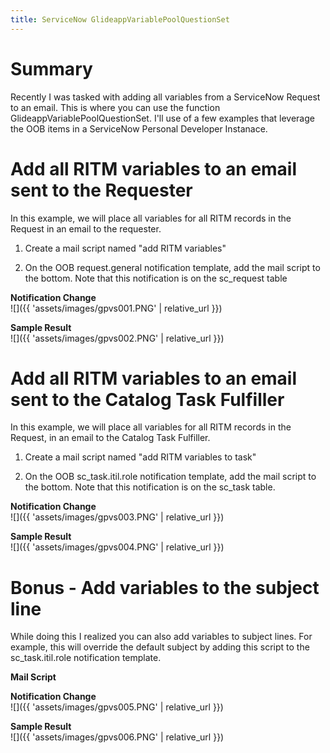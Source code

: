 ```yaml
---
title: ServiceNow GlideappVariablePoolQuestionSet
---
```


# Summary
Recently I was tasked with adding all variables from a ServiceNow Request to an email. This is where you can use the function GlideappVariablePoolQuestionSet.  I'll use of a few examples that leverage the OOB items in a ServiceNow Personal Developer Instanace.

# Add all RITM variables to an email sent to the Requester
In this example, we will place all variables for all RITM records in the Request in an email to the requester. 
1. Create a mail script named "add RITM variables"
<script src="https://gist.github.com/mtcoffee/9bac5b0bf1ab8b6a6ed829f929c3be9b.js"></script>
2.  On the OOB request.general notification template, add the mail script to the bottom. Note that this notification is on the sc_request table


**Notification Change**     
![]({{ 'assets/images/gpvs001.PNG' | relative_url }})     

**Sample Result**   
![]({{ 'assets/images/gpvs002.PNG' | relative_url }})

# Add all RITM variables to an email sent to the Catalog Task Fulfiller
In this example, we will place all variables for all RITM records in the Request, in an email to the Catalog Task Fulfiller. 
1. Create a mail script named "add RITM variables to task"
<script src="https://gist.github.com/mtcoffee/b469f6cd16b6c50cb600cee661431ee9.js"></script>
2. On the OOB sc_task.itil.role notification template, add the mail script to the bottom. Note that this notification is on the sc_task table.

**Notification Change**     
![]({{ 'assets/images/gpvs003.PNG' | relative_url }})     

**Sample Result**   
![]({{ 'assets/images/gpvs004.PNG' | relative_url }})

# Bonus - Add variables to the subject line
While doing this I realized you can also add variables to subject lines. For example, this will override the default subject by adding this script to the sc_task.itil.role notification template.  

**Mail Script**
<script src="https://gist.github.com/mtcoffee/e5f6b9167d308d5464e8664488fef082.js"></script>

**Notification Change**     
![]({{ 'assets/images/gpvs005.PNG' | relative_url }})     

**Sample Result**   
![]({{ 'assets/images/gpvs006.PNG' | relative_url }})
